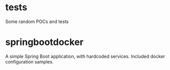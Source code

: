 # tests
Some random POCs and tests

# springbootdocker

A simple Spring Boot application, with hardcoded services.
Included docker configuration samples.
